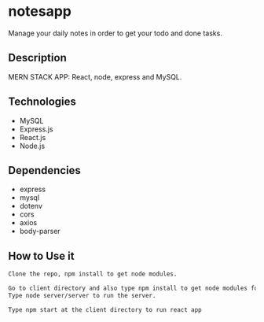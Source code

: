 # notesapp

Manage your daily notes in order to get your todo and done tasks.

## Description

MERN STACK APP: React, node, express and MySQL.

## Technologies

- MySQL
- Express.js
- React.js
- Node.js

## Dependencies

- express
- mysql
- dotenv
- cors
- axios
- body-parser

## How to Use it

```bash
Clone the repo, npm install to get node modules.

Go to client directory and also type npm install to get node modules for the client.
Type node server/server to run the server. 

Type npm start at the client directory to run react app
```